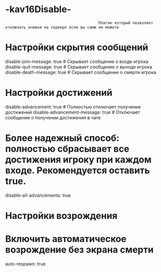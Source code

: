  # -kav16Disable-
                                             Плагин который позволяет отключать ачивки на сервере если вы сами не можете


# Настройки скрытия сообщений
disable-join-message: true      # Скрывает сообщение о входе игрока
disable-quit-message: true      # Скрывает сообщение о выходе игрока
disable-death-message: true     # Скрывает сообщение о смерти игрока


# Настройки достижений
disable-advancement: true        # Полностью отключает получение достижений
disable-advancement-message: true # Отключает сообщение о получении достижения в чате
# Более надежный способ: полностью сбрасывает все достижения игроку при каждом входе. Рекомендуется оставить true.
disable-all-advancements: true


# Настройки возрождения
# Включить автоматическое возрождение без экрана смерти
auto-respawn: true
